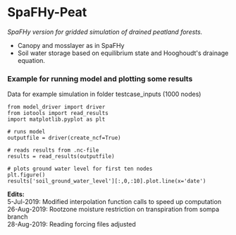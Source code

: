# SpaFHy-Peat
*SpaFHy version for gridded simulation of drained peatland forests.*

 - Canopy and mosslayer as in SpaFHy
 - Soil water storage based on equilibrium state and Hooghoudt's drainage equation.

### Example for running model and plotting some results
Data for example simulation in folder testcase_inputs (1000 nodes)
```
from model_driver import driver
from iotools import read_results
import matplotlib.pyplot as plt

# runs model
outputfile = driver(create_ncf=True)

# reads results from .nc-file
results = read_results(outputfile)

# plots ground water level for first ten nodes
plt.figure()
results['soil_ground_water_level'][:,0,:10].plot.line(x='date')
```
**Edits:**  
5-Jul-2019: Modified interpolation function calls to speed up computation  
26-Aug-2019: Rootzone moisture restriction on transpiration from sompa branch  
28-Aug-2019: Reading forcing files adjusted  
